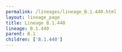 ```yaml
---
permalink: /lineages/lineage_B.1.440.html
layout: lineage_page
title: Lineage B.1.440
lineage: B.1.440
parent: B.1
children: ['B.1.440']
---
```

